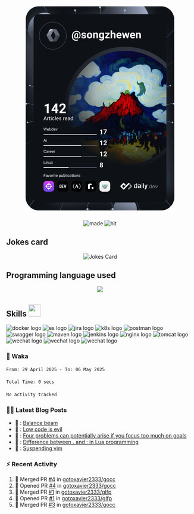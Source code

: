 <div align="center">
  <a href="https://app.daily.dev/DailyDevTips"><img src="https://github.com/gotoxavier2333/gotoxavier2333/blob/main/devcard.svg" width="400" alt="Gotoxavier2333's Dev Card"/></a>
</div>

###

<div align="center">
  <img src="https://forthebadge.com/images/featured/featured-built-with-love.svg" height="25" alt="made" />
  <img src="https://hits.dwyl.com/gotoxavier2333/gotoxavier2333.svg?style=flat-square" height="25" alt="hit"  />
</div>

###
<h2 align="left">Jokes card</h2>
<div align="center">
  <!-- HTML -->
  <img src="https://readme-jokes.vercel.app/api?hideBorder&theme=cobalt&qColor=%23944bcc&aColor=%23bbdb51" alt="Jokes Card"/>
</div>

###

<h2 align="left">Programming language used</h2>
<p align="center">
  <a href="https://skillicons.dev">
    <img src="https://skillicons.dev/icons?i=java,py,go,c,js,html,css" />
  </a>
</p>

###

<h2> Skills <img src = "https://raw.githubusercontent.com/rahulbanerjee26/githubProfileReadmeGenerator/main/gifs/code.gif" width = 32px height=32px> </h2>
<div align="left">
  <img src="https://img.shields.io/badge/docker-%230db7ed.svg?style=for-the-badge&logo=docker&logoColor=white" height="35" alt="docker logo" />
  <img src="https://img.shields.io/badge/-ElasticSearch-005571?style=for-the-badge&logo=elasticsearch" height="35" alt="es logo" />
  <img src="https://img.shields.io/badge/jira-%230A0FFF.svg?style=for-the-badge&logo=jira&logoColor=white" height="35" alt="jira logo" />
  <img src="https://img.shields.io/badge/kubernetes-%23326ce5.svg?style=for-the-badge&logo=kubernetes&logoColor=white" height="35" alt="k8s logo" />
  <img src="https://img.shields.io/badge/Postman-FF6C37?style=for-the-badge&logo=postman&logoColor=white" height="35" alt="postman logo" />
  <img src="https://img.shields.io/badge/-Swagger-%23Clojure?style=for-the-badge&logo=swagger&logoColor=white" height="35" alt="swagger logo" />
  <img src="https://img.shields.io/badge/Apache%20Maven-C71A36?style=for-the-badge&logo=Apache%20Maven&logoColor=white" height="35" alt="maven logo" />
  <img src="https://img.shields.io/badge/jenkins-%232C5263.svg?style=for-the-badge&logo=jenkins&logoColor=white" height="35" alt="jenkins logo" />
  <img src="https://img.shields.io/badge/nginx-%23009639.svg?style=for-the-badge&logo=nginx&logoColor=white" height="35" alt="nginx logo" />
  <img src="https://img.shields.io/badge/apache%20tomcat-%23F8DC75.svg?style=for-the-badge&logo=apache-tomcat&logoColor=black" height="35" alt="tomcat logo" />
  <img src="https://img.shields.io/badge/MongoDB-%234ea94b.svg?style=for-the-badge&logo=mongodb&logoColor=white" height="35" alt="wechat logo"  />
  <img src="https://img.shields.io/badge/mysql-%2300f.svg?style=for-the-badge&logo=mysql&logoColor=white" height="35" alt="wechat logo"  />
  <img src="https://img.shields.io/badge/postgres-%23316192.svg?style=for-the-badge&logo=postgresql&logoColor=white" height="35" alt="wechat logo"  />
</div>

### 🎹 Waka
<!--START_SECTION:waka-->

```txt
From: 29 April 2025 - To: 06 May 2025

Total Time: 0 secs

No activity tracked
```

<!--END_SECTION:waka-->


### 🏳️‍🌈 Latest Blog Posts
<!-- BLOG-POST-LIST:START -->
 - 💫 : [Balance beam](https://dev.to/gotoxavier2333/balance-beam-5e9k)
 - 🚀 : [Low code is evil](https://dev.to/gotoxavier2333/low-code-is-evil-3bg0)
 - 🚀 : [Four problems can potentially arise if you focus too much on goals](https://dev.to/gotoxavier2333/four-problems-can-potentially-arise-if-you-focus-too-much-on-goals-2n2n)
 - 💯 : [Difference between . and : in Lua programming](https://dev.to/gotoxavier2333/difference-between-and-in-lua-programming-4936)
 - 💯 : [Suspending vim](https://dev.to/gotoxavier2333/suspending-vim-cca)<!-- BLOG-POST-LIST:END -->


### :zap: Recent Activity
<!--START_SECTION:activity-->
1. 🎉 Merged PR [#4](https://github.com/gotoxavier2333/gocc/pull/4) in [gotoxavier2333/gocc](https://github.com/gotoxavier2333/gocc)
2. 💪 Opened PR [#4](https://github.com/gotoxavier2333/gocc/pull/4) in [gotoxavier2333/gocc](https://github.com/gotoxavier2333/gocc)
3. 🎉 Merged PR [#1](https://github.com/gotoxavier2333/glfp/pull/1) in [gotoxavier2333/glfp](https://github.com/gotoxavier2333/glfp)
4. 💪 Opened PR [#1](https://github.com/gotoxavier2333/glfp/pull/1) in [gotoxavier2333/glfp](https://github.com/gotoxavier2333/glfp)
5. 🎉 Merged PR [#3](https://github.com/gotoxavier2333/gocc/pull/3) in [gotoxavier2333/gocc](https://github.com/gotoxavier2333/gocc)
<!--END_SECTION:activity-->
